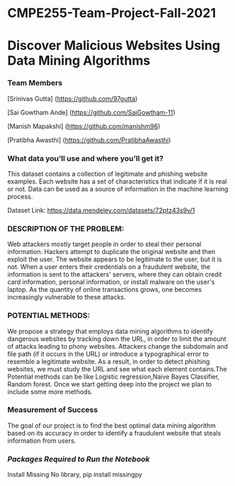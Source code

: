 # CMPE255-Team-Project-Fall-2021

# Discover Malicious Websites Using Data Mining Algorithms


### __Team Members__ ###

[Srinivas Gutta] (https://github.com/97gutta)

[Sai Gowtham Ande] (https://github.com/SaiGowtham-11)

[Manish Mapakshi] (https://github.com/manishm96)

[Pratibha Awasthi] (https://github.com/PratibhaAwasthi)

### __What data you’ll use and where you’ll get it?__ ###

This dataset contains a collection of legitimate and phishing website examples. Each website has a set of characteristics that indicate if it is real or not. Data can be used as a source of information in the machine learning process.

Dataset Link: https://data.mendeley.com/datasets/72ptz43s9v/1

### __DESCRIPTION OF THE PROBLEM:__ ###

Web attackers mostly target people in order to steal their personal information. Hackers attempt to duplicate the original website and then exploit the user. The website appears to be legitimate to the user, but it is not. When a user enters their credentials on a fraudulent website, the information is sent to the attackers' servers, where they can obtain credit card information, personal information, or install malware on the user's laptop. As the quantity of online transactions grows, one becomes increasingly vulnerable to these attacks.

### __POTENTIAL METHODS:__  ###

We propose a strategy that employs data mining algorithms to identify dangerous websites by tracking down the URL, in order to limit the amount of attacks leading to phony websites. Attackers change the subdomain and file path (if it occurs in the URL) or introduce a typographical error to resemble a legitimate website. As a result, in order to detect phishing websites, we must study the URL and see what each element contains.The Potential methods can be like Logistic regression,Naive Bayes Classifier, Random forest. Once we start getting deep into the project we plan to include some more methods.



### __Measurement of Success__  ###

The goal of our project is to find the best optimal data mining algorithm based on its accuracy in order to identify a fraudulent website that steals information from users.

### _Packages Required to Run the Notebook_ ### 

Install Missing No library, 
pip install missingpy


